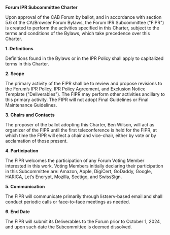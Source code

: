 **Forum IPR Subcommittee Charter**

Upon approval of the CAB Forum by ballot, and in accordance with section 5.6 of the CA/Browser Forum Bylaws, the Forum IPR Subcommittee ("FIPR") is created to perform the activities specified in this Charter, subject to the terms and conditions of the Bylaws, which take precedence over this Charter. 

**1. Definitions**

Definitions found in the Bylaws or in the IPR Policy shall apply to capitalized terms in this Charter.

**2. Scope**

The primary activity of the FIPR shall be to review and propose revisions to the Forum’s IPR Policy, IPR Policy Agreement, and Exclusion Notice Template ("Deliverables"). The FIPR may perform other activities ancillary to this primary activity. The FIPR will not adopt Final Guidelines or Final Maintenance Guidelines.

**3. Chairs and Contacts**

The proposer of the ballot adopting this Charter, Ben Wilson, will act as organizer of the FIPR until the first teleconference is held for the FIPR, at which time the FIPR will elect a chair and vice-chair, either by vote or by acclamation of those present.

**4. Participation**

The FIPR welcomes the participation of any Forum Voting Member interested in this work. Voting Members initially declaring their participation in this Subcommittee are: Amazon, Apple, DigiCert, GoDaddy, Google, HARICA, Let’s Encrypt, Mozilla, Sectigo, and SwissSign.

**5. Communication**

The FIPR will communicate primarily through listserv-based email and shall conduct periodic calls or face-to-face meetings as needed.

**6. End Date**

The FIPR will submit its Deliverables to the Forum prior to October 1, 2024, and upon such date the Subcommittee is deemed dissolved.
